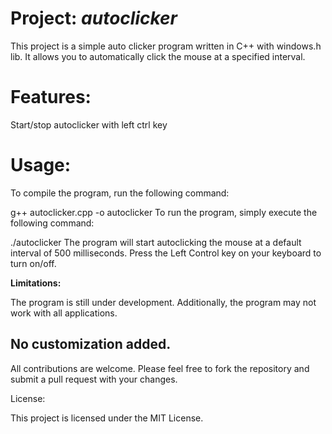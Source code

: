 # **Project:** *autoclicker*

This project is a simple auto clicker program written in C++ with windows.h lib. It allows you to automatically click the mouse at a specified interval.

# **Features:**

Start/stop autoclicker with left ctrl key
# **Usage:**

To compile the program, run the following command:

g++ autoclicker.cpp -o autoclicker
To run the program, simply execute the following command:

./autoclicker
The program will start autoclicking the mouse at a default interval of 500 milliseconds. Press the Left Control key on your keyboard to turn on/off.

**Limitations:**

The program is still under development. Additionally, the program may not work with all applications.

No customization added.
-

All contributions are welcome. Please feel free to fork the repository and submit a pull request with your changes.

License:

This project is licensed under the MIT License.
